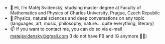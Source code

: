 - 👋 Hi, I’m Matěj Svidenský, studying master degree at Faculty of Mathematics and Physics of Charles University, Prague, Czech Republic
- 👀 Physics, natural sciences and deep conversations on any topic (languages, art, music, philosophy, nature... quite everything, literary)
- 📫 If you want to contact me, you can do so via e-mail matejsvidensky@gmail.com (I do not have FB and IG anymore ✌🏽)
